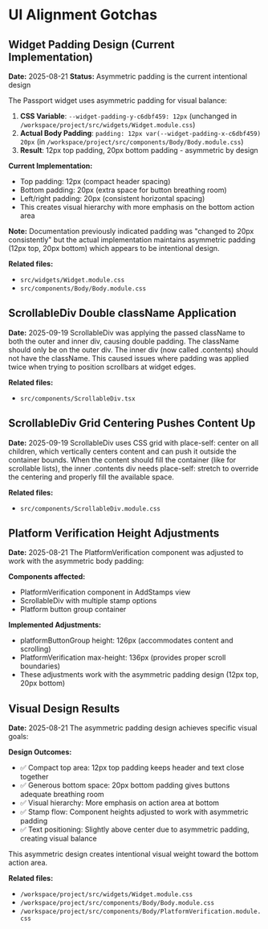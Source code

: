 # UI Alignment Gotchas

## Widget Padding Design (Current Implementation)

**Date:** 2025-08-21
**Status:** Asymmetric padding is the current intentional design

The Passport widget uses asymmetric padding for visual balance:

1. **CSS Variable**: `--widget-padding-y-c6dbf459: 12px` (unchanged in `/workspace/project/src/widgets/Widget.module.css`)
2. **Actual Body Padding**: `padding: 12px var(--widget-padding-x-c6dbf459) 20px` (in `/workspace/project/src/components/Body/Body.module.css`)
3. **Result**: 12px top padding, 20px bottom padding - asymmetric by design

**Current Implementation:**

- Top padding: 12px (compact header spacing)
- Bottom padding: 20px (extra space for button breathing room)
- Left/right padding: 20px (consistent horizontal spacing)
- This creates visual hierarchy with more emphasis on the bottom action area

**Note:** Documentation previously indicated padding was "changed to 20px consistently" but the actual implementation maintains asymmetric padding (12px top, 20px bottom) which appears to be intentional design.

**Related files:**

- `src/widgets/Widget.module.css`
- `src/components/Body/Body.module.css`

## ScrollableDiv Double className Application

**Date:** 2025-09-19
ScrollableDiv was applying the passed className to both the outer and inner div, causing double padding. The className should only be on the outer div. The inner div (now called .contents) should not have the className. This caused issues where padding was applied twice when trying to position scrollbars at widget edges.

**Related files:**

- `src/components/ScrollableDiv.tsx`

## ScrollableDiv Grid Centering Pushes Content Up

**Date:** 2025-09-19
ScrollableDiv uses CSS grid with place-self: center on all children, which vertically centers content and can push it outside the container bounds. When the content should fill the container (like for scrollable lists), the inner .contents div needs place-self: stretch to override the centering and properly fill the available space.

**Related files:**

- `src/components/ScrollableDiv.module.css`

## Platform Verification Height Adjustments

**Date:** 2025-08-21
The PlatformVerification component was adjusted to work with the asymmetric body padding:

**Components affected:**

- PlatformVerification component in AddStamps view
- ScrollableDiv with multiple stamp options
- Platform button group container

**Implemented Adjustments:**

- platformButtonGroup height: 126px (accommodates content and scrolling)
- PlatformVerification max-height: 136px (provides proper scroll boundaries)
- These adjustments work with the asymmetric padding design (12px top, 20px bottom)

## Visual Design Results

**Date:** 2025-08-21
The asymmetric padding design achieves specific visual goals:

**Design Outcomes:**

- ✅ Compact top area: 12px top padding keeps header and text close together
- ✅ Generous bottom space: 20px bottom padding gives buttons adequate breathing room
- ✅ Visual hierarchy: More emphasis on action area at bottom
- ✅ Stamp flow: Component heights adjusted to work with asymmetric padding
- ✅ Text positioning: Slightly above center due to asymmetric padding, creating visual balance

This asymmetric design creates intentional visual weight toward the bottom action area.

**Related files:**

- `/workspace/project/src/widgets/Widget.module.css`
- `/workspace/project/src/components/Body/Body.module.css`
- `/workspace/project/src/components/Body/PlatformVerification.module.css`
